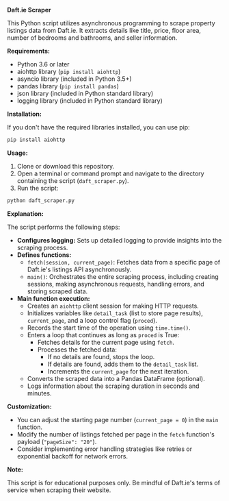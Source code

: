 **Daft.ie Scraper**

This Python script utilizes asynchronous programming to scrape property listings data from Daft.ie. It extracts details like title, price, floor area, number of bedrooms and bathrooms, and seller information.

**Requirements:**

* Python 3.6 or later
* aiohttp library (`pip install aiohttp`)
* asyncio library (included in Python 3.5+)
* pandas library (`pip install pandas`)
* json library (included in Python standard library)
* logging library (included in Python standard library)

**Installation:**

If you don't have the required libraries installed, you can use pip:

```bash
pip install aiohttp
```

**Usage:**

1. Clone or download this repository.
2. Open a terminal or command prompt and navigate to the directory containing the script (`daft_scraper.py`).
3. Run the script:

```bash
python daft_scraper.py
```

**Explanation:**

The script performs the following steps:

* **Configures logging:** Sets up detailed logging to provide insights into the scraping process.
* **Defines functions:**
    * `fetch(session, current_page)`: Fetches data from a specific page of Daft.ie's listings API asynchronously.
    * `main()`: Orchestrates the entire scraping process, including creating sessions, making asynchronous requests, handling errors, and storing scraped data.
* **Main function execution:**
    * Creates an `aiohttp` client session for making HTTP requests.
    * Initializes variables like `detail_task` (list to store page results), `current_page`, and a loop control flag (`proced`).
    * Records the start time of the operation using `time.time()`.
    * Enters a loop that continues as long as `proced` is True:
        * Fetches details for the current page using `fetch`.
        * Processes the fetched data:
            * If no details are found, stops the loop.
            * If details are found, adds them to the `detail_task` list.
            * Increments the `current_page` for the next iteration.
    * Converts the scraped data into a Pandas DataFrame (optional).
    * Logs information about the scraping duration in seconds and minutes.

**Customization:**

* You can adjust the starting page number (`current_page = 0`) in the `main` function.
* Modify the number of listings fetched per page in the `fetch` function's payload (`"pageSize": "20"`).
* Consider implementing error handling strategies like retries or exponential backoff for network errors.

**Note:**

This script is for educational purposes only. Be mindful of Daft.ie's terms of service when scraping their website.
